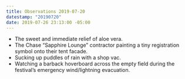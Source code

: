 ```yaml
---
title: Observations 2019-07-20
datestamp: "20190720"
date: 2019-07-26 23:13:00 -05:00
---
```


- The sweet and immediate relief of aloe vera.
- The Chase “Sapphire Lounge” contractor painting a tiny registration symbol onto their tent facade.
- Sucking up puddles of rain with a shop vac.
- Watching a barback hoverboard across the empty field during the festival’s emergency wind/lightning evacuation.
